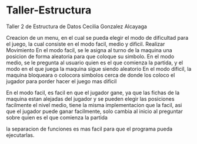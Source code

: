# Taller-Estructura
Taller 2 de Estructura de Datos
Cecilia Gonzalez Alcayaga

Creacion de un menu, en el cual se pueda elegir el modo de dificultad para el juego, la cual consiste en el modo facil, medio y dificil.
Realizar Movimiento
En el modo facil, se le asigna al turno de la maquina una posicion de forma aleatoria para que coloque su simbolo.
En el modo medio, se le pregunta al usuario quien es el que comienza la partida, y el modo en el que juega la maquina sigue siendo aleatorio
En el modo dificil, la maquina bloqueara o colocora simbolos cerca de donde los coloco el jugador para porder hacer el juego mas dificil

En el modo facil, es facil en que el jugador gane, ya que las fichas de la maquina estan alejadas del jugador y se pueden elegir las posiciones facilmente
el nivel medio, tiene la misma implementacion que la facil, asi que el jugador puede ganar facilmente, solo cambia al inicio al preguntar sobre quien es el que comienza la partida

la separacion de funciones es mas facil para que el programa pueda ejecutarlas.


